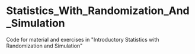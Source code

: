 # Statistics_With_Randomization_And_Simulation
Code for material and exercises in "Introductory Statistics with Randomization and Simulation" 
